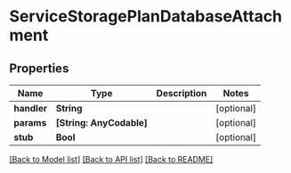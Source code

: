 # ServiceStoragePlanDatabaseAttachment

## Properties
Name | Type | Description | Notes
------------ | ------------- | ------------- | -------------
**handler** | **String** |  | [optional] 
**params** | **[String: AnyCodable]** |  | [optional] 
**stub** | **Bool** |  | [optional] 

[[Back to Model list]](../README.md#documentation-for-models) [[Back to API list]](../README.md#documentation-for-api-endpoints) [[Back to README]](../README.md)


